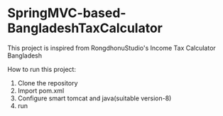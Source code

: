 # SpringMVC-based-BangladeshTaxCalculator
This project is inspired from RongdhonuStudio's Income Tax Calculator Bangladesh

How to run this project:
1. Clone the repository
2. Import pom.xml
3. Configure smart tomcat and java(suitable version-8)
4. run
